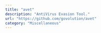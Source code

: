 ```yaml
---
title: "avet"
description: "AntiVirus Evasion Tool."
url: "https://github.com/govolution/avet"
category: "Miscellaneous"
---
```

